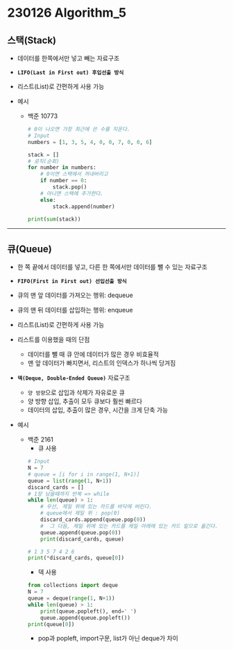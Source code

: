 # 230126 Algorithm_5

## 스택(Stack)

- 데이터를 한쪽에서만 넣고 빼는 자료구조

- **`LIFO(Last in First out) 후입선출 방식`**

- 리스트(List)로 간편하게 사용 가능

- 예시
    - 백준 10773
        ```python
        # 0이 나오면 가장 최근에 쓴 수를 지운다. 
        # Input 
        numbers = [1, 3, 5, 4, 0, 0, 7, 0, 0, 6] 

        stack = []
        # 로직(순회)
        for number in numbers:
            # 0이면 스택에서 꺼내버리고
            if number == 0:
                stack.pop()
            # 아니면 스택에 추가한다. 
            else:
                stack.append(number)

        print(sum(stack))
        ```

---

## 큐(Queue)

- 한 쪽 끝에서 데이터를 넣고, 다른 한 쪽에서만 데이터를 뺄 수 있는 자료구조

- **`FIFO(First in First out) 선입선출 방식`**

- 큐의 맨 앞 데이터를 가져오는 행위: dequeue

- 큐의 맨 뒤 데이터를 삽입하는 행위: enqueue

- 리스트(List)로 간편하게 사용 가능

- 리스트를 이용했을 때의 단점
    - 데이터를 뺄 때 큐 안에 데이터가 많은 경우 비효율적
    - 맨 앞 데이터가 빠지면서, 리스트의 인덱스가 하나씩 당겨짐

- **`덱(Deque, Double-Ended Queue)`** 자료구조
    - `양 방향`으로 삽입과 삭제가 자유로운 큐
    - 양 방향 삽입, 추출이 모두 큐보다 훨씬 빠르다
    - 데이터의 삽입, 추출이 많은 경우, 시간을 크게 단축 가능


- 예시
    - 백준 2161
        - 큐 사용
        ```python
        # Input
        N = 7
        # queue = [i for i in range(1, N+1)]
        queue = list(range(1, N+1))
        discard_cards = []
        # 1장 남을때까지 반복 => while
        while len(queue) > 1:
            # 우선, 제일 위에 있는 카드를 바닥에 버린다. 
            # queue에서 제일 위 : pop(0)
            discard_cards.append(queue.pop(0))
            #  그 다음, 제일 위에 있는 카드를 제일 아래에 있는 카드 밑으로 옮긴다.
            queue.append(queue.pop(0))
            print(discard_cards, queue)

        # 1 3 5 7 4 2 6
        print(*discard_cards, queue[0])
        ```
        - 덱 사용
        ```python
        from collections import deque
        N = 7
        queue = deque(range(1, N+1))
        while len(queue) > 1:
            print(queue.popleft(), end=' ')
            queue.append(queue.popleft())
        print(queue[0])
        ```
        - pop과 popleft, import구문, list가 아닌 deque가 차이